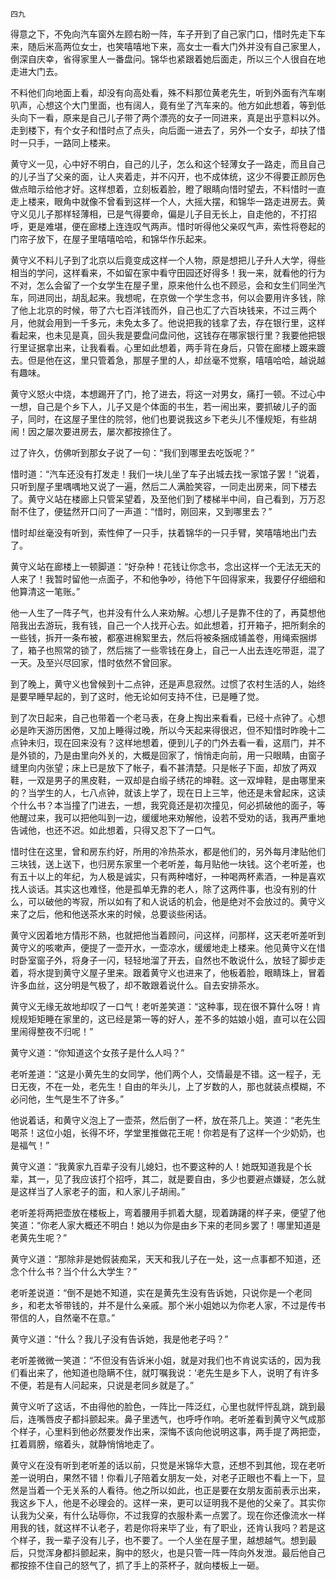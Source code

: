     四九 

   得意之下，不免向汽车窗外左顾右盼一阵，车子开到了自己家门口，惜时先走下车来，随后米高两位女士，也笑嘻嘻地下来，高女士一看大门外并没有自己家里人，倒深自庆幸，省得家里人一番盘问。锦华也紧跟着她后面走，所以三个人很自在地走进大门去。

   不料他们向地面上看，却没有向高处看，殊不料那位黄老先生，听到外面有汽车喇叭声，心想这个大门里面，也有阔人，竟有坐了汽车来的。他方如此想着，等到低头向下一看，原来是自己儿子带了两个漂亮的女子一同进来，真是出乎意料以外。走到楼下，有个女子和惜时点了点头，向后面一进去了，另外一个女子，却扶了惜时一只手，一路同上楼来。

   黄守义一见，心中好不明白，自己的儿子，怎么和这个轻薄女子一路走，而且自己的儿子当了父亲的面，让人夹着走，并不闪开，也不成体统，这少不得要正颜厉色做点暗示给他才好。这样想着，立刻板着脸，瞪了眼睛向惜时望去，不料惜时一直走上楼来，眼角中就像不曾看到这样一个人，大摇大摆，和锦华一路走进房去。黄守义见儿子那样轻薄相，已是气得要命，偏是儿子目无长上，自走他的，不打招呼，更是难堪，便在廊楼上连连叹气两声。惜时听得他父亲叹气声，索性将卷起的门帘子放下，在屋子里嘻嘻哈哈，和锦华作乐起来。

   黄守义不料儿子到了北京以后竟变成这样一个人物，原是想把儿子升人大学，得些相当的学问，这样看来，不如留在家中看守田园还好得多！我一来，就看他的行为不对，怎么会留了一个女学生在屋子里，原来他什么也不顾忌，会和女生们同坐汽车，同进同出，胡乱起来。我想呢，在京做一个学生念书，何以会要用许多钱，除了他上北京的时候，带了六七百洋钱而外，自己也汇了六百块钱来，不过三两个月，他就会用到一千多元，未免太多了。他说把我的钱拿了去，存在银行里，这样看起来，也未见是真，回头我是要盘问盘问他，这钱存在哪家银行里？我要他把银行里证据拿出来，让我看看。心里如此想着，两手背在身后，只管在廊楼上踱来踱去。但是他在这，里只管着急，那屋子里的人，却丝毫不觉察，嘻嘻哈哈，越说越有趣味。

   黄守义怒火中烧，本想踢开了门，抢了进去，将这一对男女，痛打一顿。不过心中一想，自己是个乡下人，儿子又是个体面的书生，若一闹出来，要抓破儿子的面子，同时，在这屋子里住的院邻，他们也要说我这乡下老头儿不懂规矩，有些胡闹！因之屡次要进房去，屡次都按捺住了。

   过了许久，仿佛听到那女子说了一句：“我们到哪里去吃饭呢？”

   惜时道：“汽车还没有打发走！我们一块儿坐了车子出城去找一家馆子罢！”说着，只听到屋子里喁喁地又说了一遍，然后二人满脸笑容，一同走出房来，同下楼去了。黄守义站在楼廊上只管呆望着，及至他们到了楼梯半中间，自己看到，万万忍耐不住了，便猛然开口问了一声道：“惜时，刚回来，又到哪里去？”

   惜时却丝毫没有听到，索性伸了一只手，扶着锦华的一只手臂，笑嘻嘻地出门去了。

   黄守义站在廊楼上一顿脚道：“好杂种！花钱让你念书，念出这样一个无法无天的人来了！我暂时留他一点面子，不和他争吵，待他下午回得家来，我要仔仔细细和他算清这一笔账。”

   他一人生了一阵子气，也并没有什么人来劝解。心想儿子是靠不住的了，再莫想他陪我出去游玩，我有钱，自己一个人找开心去。如此想着，打开箱子，把所剩余的一些钱，拆开一条布被，都塞进棉絮里去，然后将被条捆成铺盖卷，用绳索捆绑了，箱子也照常的锁了，然后揣了一些零钱在身上，自己一人出去连吃带逛，混了一天。及至兴尽回家，惜时依然不曾回家。

   到了晚上，黄守义也曾候到十二点钟，还是声息寂然。过惯了农村生活的人，始终是要早睡早起的，到了这时，他无论如何支持不住，已是睡了觉。

   到了次日起来，自己也带着一个老马表，在身上掏出来看看，已经十点钟了。心想必是昨天游历困倦，又加上睡得过晚，所以今天起来得很迟，但不知惜时昨晚十二点钟未归，现在回来没有？这样地想着，便到儿子的门外去看一看，这扇门，并不是外锁的，乃是由里向外关的，大概是回家了，悄悄走向前，用一只眼睛，由窗子缝里向内张望；床上已是放下了帐子，看不甚清楚。只是帐子下面，却放了两双鞋，一双是男子的黑皮鞋，一双却是白缎子绣花的坤鞋。这一双坤鞋，是由哪里来的？当学生的人，七八点钟，就该上学了，现在日上三竿，他还是未曾起床，这读个什么书？本当撞了门进去，一想，我究竟还是初次撞见，何必抓破他的面子，等他醒过来，我可以把他叫到一边，缓缓地来劝解他，设若不受劝的话，我再严重地告诫他，也还不迟。如此想着，只得又忍下了一口气。

   惜时住在这里，曾和房东约好，所用的冷热茶水，都是他们的，另外每月津贴他们三块钱，送上送下，也归房东家里一个老听差，每月贴他一块钱。这个老听差，也有五十以上的年纪，为人极是诚实，只有两种嗜好，一种喝两杯素酒，一种是喜欢找人谈话。其实这也难怪，他是孤单无靠的老人，除了这两件事，也没有别的什么，可以破他的岑寂，所以如有了和人说话的机会，他是绝对不会放过的。黄守义来了之后，他和他送茶水来的时候，总要谈些闲话。

   黄守义因着地方情形不熟，也就把他当着顾问，问这样，问那样，这天老听差听到黄守义的咳嗽声，便提了一壶开水，一壶凉水，缓缓地走上楼来。他见黄守义在惜时卧室窗子外，将身子一闪，轻轻地溜了开去，自然也不敢说什么，放轻了脚步走着，将水提到黄守义屋子里来。跟着黄守义也进来了，他板着脸，眼睛珠上，冒着许多血丝，这分明是气极了，却不敢跟着说什么。自去安排茶水。

   黄守义无缘无故地却叹了一口气！老听差笑道：“这种事，现在很不算什么呀！肯规规矩矩睡在家里的，这已经是第一等的好人，差不多的姑娘小姐，直可以在公园里闹得整夜不归呢！”

   黄守义道：“你知道这个女孩子是什么人吗？”

   老听差道：“这是小黄先生的女同学，他们两个人，交情最是不错。这一程子，无日无夜，不在一处，老先生！自由的年头儿，上了岁数的人，那也就装点模糊，不必问他，生气是生不了许多。”

   他说着话，和黄守义泡上了一壶茶，然后倒了一杯，放在茶几上。笑道：“老先生喝茶！这位小姐，长得不坏，学堂里推做花王呢！你若是有了这样一个少奶奶，也是福气！”

   黄守义道：“我黄家九百辈子没有儿媳妇，也不要这种的人！她既知道我是个长辈，其一，见了我应该打个招呼，其二，就是要自由，多少也要避点嫌疑，怎么就是这样当了人家老子的面，和人家儿子胡闹。”

   老听差将两把壶放在楼板上，弯着腰用手抓着大腿，现着踌躇的样子来，便望了他笑道：“你老人家大概还不明白！她以为你是由乡下来的老同乡罢了！哪里知道是老黄先生呢？”

   黄守义道：“那除非是她假装痴呆，天天和我儿子在一处，这一点事都不知道，还念个什么书？当个什么大学生？”

   老听差说道：“倒不是她不知道，实在是黄先生没有告诉她，只说你是一个老同乡，和老太爷带钱的，并不是什么亲戚。那个米小姐她以为你老人家，不过是传书带信的人，自然毫不在意。”

   黄守义道：“什么？我儿子没有告诉她，我是他老子吗？”

   老听差微微一笑道：“不但没有告诉米小姐，就是对我们也不肯说实话的，因为我们看出来了，他知道也隐瞒不住，就叮嘱我说：‘老先生是乡下人，说明了有许多不便，若是有人问起来，只说是老同乡就是了。”

   黄守义听了这话，不由得他的脸色，一阵比一阵泛红，心里也就怦怦乱跳，跳到最后，连嘴唇皮子都抖颤起来。鼻子里透气，也呼呼作响。老听差看到黄守义气成那个样子，心里料到他必然要发作出来，深悔不该向他说明这事，两手提了两把壶，扛着肩膀，缩着头，就静悄悄地走了。

   黄守义在没有听到老听差的话以前，只觉是米锦华大意，还想不到其他，现在老听差一说明白，果然不错！你看儿子陪着女朋友一处，对老子正眼也不看上一下，显然是当着一个无关系的人看待。他之所以如此，也正是要在女朋友面前表示出来，我这乡下人，他是不必理会的。这样一来，更可以证明我不是他的父亲了。其实你认我为父亲，有什么玷辱你，不过我穿的衣服朴素一点罢了。现在你还像流水一样用我的钱，就这样不认老子，若是你将来毕了业，有了职业，还肯认我吗？若是这个样子，我一辈子没有儿子，也不要了。一个人坐在屋子里，越想越气。想到最后，只觉浑身都抖颤起来，胸中的怒火，也是只管一阵一阵向外发泄。最后他自己都按捺不住自己的怒气了，抓了手上的茶杯子，就向楼板上一砸。

